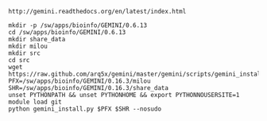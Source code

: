     http://gemini.readthedocs.org/en/latest/index.html

    mkdir -p /sw/apps/bioinfo/GEMINI/0.6.13
    cd /sw/apps/bioinfo/GEMINI/0.6.13
    mkdir share_data
    mkdir milou
    mkdir src
    cd src
    wget https://raw.github.com/arq5x/gemini/master/gemini/scripts/gemini_install.py
    PFX=/sw/apps/bioinfo/GEMINI/0.16.3/milou
    SHR=/sw/apps/bioinfo/GEMINI/0.16.3/share_data
    unset PYTHONPATH && unset PYTHONHOME && export PYTHONNOUSERSITE=1
    module load git
    python gemini_install.py $PFX $SHR --nosudo

